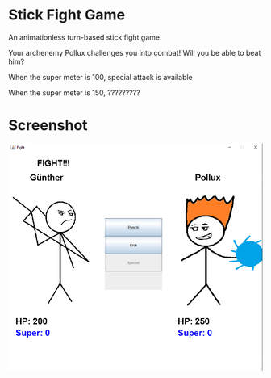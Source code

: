 # Stick Fight Game
An animationless turn-based stick fight game  
  
Your archenemy Pollux challenges you into combat! Will you be able to beat him?  
  
When the super meter is 100, special attack is available  
  
When the super meter is 150, ?????????
# Screenshot
![Game Screenshot](https://github.com/Eren4/Stick-Fight-Game/blob/master/screenshot.png)
